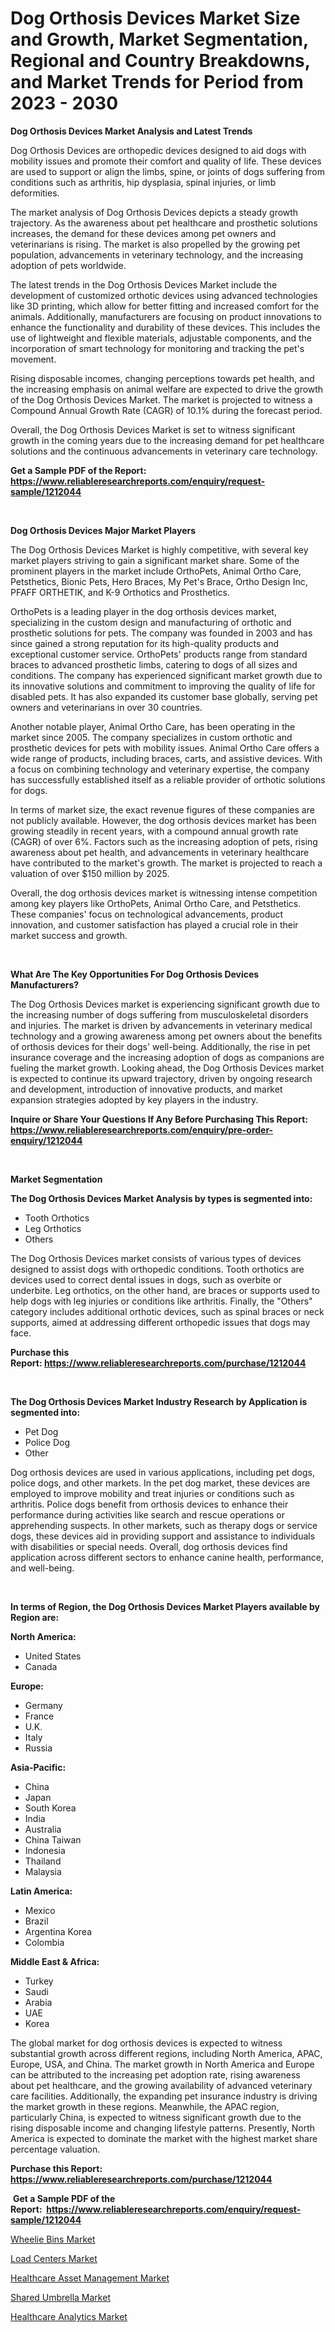 <p><h1>Dog Orthosis Devices Market Size and Growth, Market Segmentation, Regional and Country Breakdowns, and Market Trends for Period from 2023 -  2030</h1></p><p><strong>Dog Orthosis Devices Market Analysis and Latest Trends</strong></p>
<p><p>Dog Orthosis Devices are orthopedic devices designed to aid dogs with mobility issues and promote their comfort and quality of life. These devices are used to support or align the limbs, spine, or joints of dogs suffering from conditions such as arthritis, hip dysplasia, spinal injuries, or limb deformities.</p><p>The market analysis of Dog Orthosis Devices depicts a steady growth trajectory. As the awareness about pet healthcare and prosthetic solutions increases, the demand for these devices among pet owners and veterinarians is rising. The market is also propelled by the growing pet population, advancements in veterinary technology, and the increasing adoption of pets worldwide.</p><p>The latest trends in the Dog Orthosis Devices Market include the development of customized orthotic devices using advanced technologies like 3D printing, which allow for better fitting and increased comfort for the animals. Additionally, manufacturers are focusing on product innovations to enhance the functionality and durability of these devices. This includes the use of lightweight and flexible materials, adjustable components, and the incorporation of smart technology for monitoring and tracking the pet's movement.</p><p>Rising disposable incomes, changing perceptions towards pet health, and the increasing emphasis on animal welfare are expected to drive the growth of the Dog Orthosis Devices Market. The market is projected to witness a Compound Annual Growth Rate (CAGR) of 10.1% during the forecast period.</p><p>Overall, the Dog Orthosis Devices Market is set to witness significant growth in the coming years due to the increasing demand for pet healthcare solutions and the continuous advancements in veterinary care technology.</p></p>
<p><strong>Get a Sample PDF of the Report:&nbsp; <a href="https://www.reliableresearchreports.com/enquiry/request-sample/1212044">https://www.reliableresearchreports.com/enquiry/request-sample/1212044</a></strong></p>
<p>&nbsp;</p>
<p><strong>Dog Orthosis Devices Major Market Players</strong></p>
<p><p>The Dog Orthosis Devices Market is highly competitive, with several key market players striving to gain a significant market share. Some of the prominent players in the market include OrthoPets, Animal Ortho Care, Petsthetics, Bionic Pets, Hero Braces, My Pet's Brace, Ortho Design Inc, PFAFF ORTHETIK, and K-9 Orthotics and Prosthetics.</p><p>OrthoPets is a leading player in the dog orthosis devices market, specializing in the custom design and manufacturing of orthotic and prosthetic solutions for pets. The company was founded in 2003 and has since gained a strong reputation for its high-quality products and exceptional customer service. OrthoPets' products range from standard braces to advanced prosthetic limbs, catering to dogs of all sizes and conditions. The company has experienced significant market growth due to its innovative solutions and commitment to improving the quality of life for disabled pets. It has also expanded its customer base globally, serving pet owners and veterinarians in over 30 countries.</p><p>Another notable player, Animal Ortho Care, has been operating in the market since 2005. The company specializes in custom orthotic and prosthetic devices for pets with mobility issues. Animal Ortho Care offers a wide range of products, including braces, carts, and assistive devices. With a focus on combining technology and veterinary expertise, the company has successfully established itself as a reliable provider of orthotic solutions for dogs.</p><p>In terms of market size, the exact revenue figures of these companies are not publicly available. However, the dog orthosis devices market has been growing steadily in recent years, with a compound annual growth rate (CAGR) of over 6%. Factors such as the increasing adoption of pets, rising awareness about pet health, and advancements in veterinary healthcare have contributed to the market's growth. The market is projected to reach a valuation of over $150 million by 2025.</p><p>Overall, the dog orthosis devices market is witnessing intense competition among key players like OrthoPets, Animal Ortho Care, and Petsthetics. These companies' focus on technological advancements, product innovation, and customer satisfaction has played a crucial role in their market success and growth.</p></p>
<p>&nbsp;</p>
<p><strong>What Are The Key Opportunities For Dog Orthosis Devices Manufacturers?</strong></p>
<p><p>The Dog Orthosis Devices market is experiencing significant growth due to the increasing number of dogs suffering from musculoskeletal disorders and injuries. The market is driven by advancements in veterinary medical technology and a growing awareness among pet owners about the benefits of orthosis devices for their dogs' well-being. Additionally, the rise in pet insurance coverage and the increasing adoption of dogs as companions are fueling the market growth. Looking ahead, the Dog Orthosis Devices market is expected to continue its upward trajectory, driven by ongoing research and development, introduction of innovative products, and market expansion strategies adopted by key players in the industry.</p></p>
<p><strong>Inquire or Share Your Questions If Any Before Purchasing This Report: <a href="https://www.reliableresearchreports.com/enquiry/pre-order-enquiry/1212044">https://www.reliableresearchreports.com/enquiry/pre-order-enquiry/1212044</a></strong></p>
<p>&nbsp;</p>
<p><strong>Market Segmentation</strong></p>
<p><strong>The Dog Orthosis Devices Market Analysis by types is segmented into:</strong></p>
<p><ul><li>Tooth Orthotics</li><li>Leg Orthotics</li><li>Others</li></ul></p>
<p><p>The Dog Orthosis Devices market consists of various types of devices designed to assist dogs with orthopedic conditions. Tooth orthotics are devices used to correct dental issues in dogs, such as overbite or underbite. Leg orthotics, on the other hand, are braces or supports used to help dogs with leg injuries or conditions like arthritis. Finally, the "Others" category includes additional orthotic devices, such as spinal braces or neck supports, aimed at addressing different orthopedic issues that dogs may face.</p></p>
<p><strong>Purchase this Report:&nbsp;<a href="https://www.reliableresearchreports.com/purchase/1212044">https://www.reliableresearchreports.com/purchase/1212044</a></strong></p>
<p>&nbsp;</p>
<p><strong>The Dog Orthosis Devices Market Industry Research by Application is segmented into:</strong></p>
<p><ul><li>Pet Dog</li><li>Police Dog</li><li>Other</li></ul></p>
<p><p>Dog orthosis devices are used in various applications, including pet dogs, police dogs, and other markets. In the pet dog market, these devices are employed to improve mobility and treat injuries or conditions such as arthritis. Police dogs benefit from orthosis devices to enhance their performance during activities like search and rescue operations or apprehending suspects. In other markets, such as therapy dogs or service dogs, these devices aid in providing support and assistance to individuals with disabilities or special needs. Overall, dog orthosis devices find application across different sectors to enhance canine health, performance, and well-being.</p></p>
<p>&nbsp;</p>
<p><strong>In terms of Region, the Dog Orthosis Devices Market Players available by Region are:</strong></p>
<p>
    <p> <strong> North America: </strong>
        <ul>
            <li>United States</li>
            <li>Canada</li>
        </ul>
        </p> 
    <p> <strong> Europe: </strong>
        <ul>
            <li>Germany</li>
            <li>France</li>
            <li>U.K.</li>
            <li>Italy</li>
            <li>Russia</li>
        </ul>
        </p> 
    <p> <strong> Asia-Pacific: </strong>
        <ul>
            <li>China</li>
            <li>Japan</li>
            <li>South Korea</li>
            <li>India</li>
            <li>Australia</li>
            <li>China Taiwan</li>
            <li>Indonesia</li>
            <li>Thailand</li>
            <li>Malaysia</li>
        </ul>
        </p> 
    <p> <strong> Latin America: </strong>
        <ul>
            <li>Mexico</li>
            <li>Brazil</li>
            <li>Argentina Korea</li>
            <li>Colombia</li>
        </ul>
        </p> 
    <p> <strong> Middle East & Africa: </strong>
        <ul>
            <li>Turkey</li>
            <li>Saudi</li>
            <li>Arabia</li>
            <li>UAE</li>
            <li>Korea</li>
        </ul>
    </p>
    </p>
<p><p>The global market for dog orthosis devices is expected to witness substantial growth across different regions, including North America, APAC, Europe, USA, and China. The market growth in North America and Europe can be attributed to the increasing pet adoption rate, rising awareness about pet healthcare, and the growing availability of advanced veterinary care facilities. Additionally, the expanding pet insurance industry is driving the market growth in these regions. Meanwhile, the APAC region, particularly China, is expected to witness significant growth due to the rising disposable income and changing lifestyle patterns. Presently, North America is expected to dominate the market with the highest market share percentage valuation.</p></p>
<p><strong>Purchase this Report: <a href="https://www.reliableresearchreports.com/purchase/1212044">https://www.reliableresearchreports.com/purchase/1212044</a></strong></p>
<p>&nbsp;<strong>Get a Sample PDF of the Report:&nbsp;&nbsp;<a href="https://www.reliableresearchreports.com/enquiry/request-sample/1212044">https://www.reliableresearchreports.com/enquiry/request-sample/1212044</a></strong></p>
<p><strong></strong></p>
<p><p><a href="https://github.com/aasishrp01/Market-Research-Report-List-1/blob/main/wheelie-bins-market.md">Wheelie Bins Market</a></p><p><a href="https://github.com/Paul14Anderson63/Market-Research-Report-List-1/blob/main/load-centers-market.md">Load Centers Market</a></p><p><a href="https://www.linkedin.com/pulse/healthcare-asset-management-market-share-amp-new-trends-analysis-6wdbe/">Healthcare Asset Management Market</a></p><p><a href="https://medium.com/@mariablack1944/shared-umbrella-market-opportunities-and-strategies-forecast-for-period-from-2023-2030-c7383895401c">Shared Umbrella Market</a></p><p><a href="https://www.linkedin.com/pulse/healthcare-analytics-market-research-report-provides-pufye/">Healthcare Analytics Market</a></p></p>